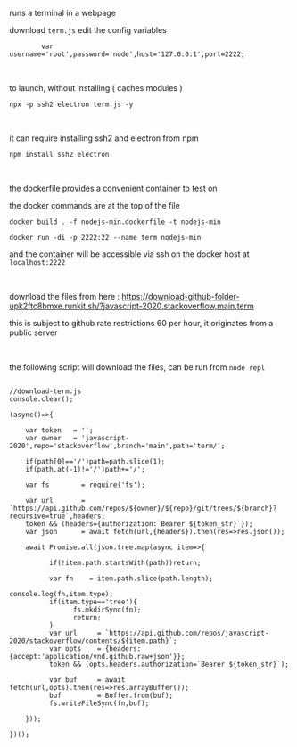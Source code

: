 runs a terminal in a webpage

download ``` term.js ``` edit the config variables

```
        var username='root',password='node',host='127.0.0.1',port=2222;
```

<br>

to launch, without installing ( caches modules )

```
npx -p ssh2 electron term.js -y
```

<br>

it can require installing ssh2 and electron from npm

```
npm install ssh2 electron
```

<br>

the dockerfile provides a convenient container to test on

the docker commands are at the top of the file

```
docker build . -f nodejs-min.dockerfile -t nodejs-min
```


```
docker run -di -p 2222:22 --name term nodejs-min
```

and the container will be accessible via ssh on the docker host at ``` localhost:2222 ```


<br>

download the files from here : https://download-github-folder-upk2ftc8bmxe.runkit.sh/?javascript-2020,stackoverflow,main,term

this is subject to github rate restrictions 60 per hour, it originates from a public server

<br>

the following script will download the files, can be run from ``` node repl ```


```

//download-term.js
console.clear();

(async()=>{

    var token   = '';
    var owner   = 'javascript-2020',repo='stackoverflow',branch='main',path='term/';

    if(path[0]=='/')path=path.slice(1);
    if(path.at(-1)!='/')path+='/';    
    
    var fs        = require('fs');
    
    var url       = `https://api.github.com/repos/${owner}/${repo}/git/trees/${branch}?recursive=true`,headers;
    token && (headers={authorization:`Bearer ${token_str}`});
    var json      = await fetch(url,{headers}).then(res=>res.json());
    
    await Promise.all(json.tree.map(async item=>{

          if(!item.path.startsWith(path))return;
          
          var fn    = item.path.slice(path.length);
                                                                                console.log(fn,item.type);
          if(item.type=='tree'){
                fs.mkdirSync(fn);
                return;
          }
          var url     = `https://api.github.com/repos/javascript-2020/stackoverflow/contents/${item.path}`;
          var opts    = {headers:{accept:'application/vnd.github.raw+json'}};
          token && (opts.headers.authorization=`Bearer ${token_str}`);
          
          var buf     = await fetch(url,opts).then(res=>res.arrayBuffer());
          buf         = Buffer.from(buf);
          fs.writeFileSync(fn,buf);

    }));
    
})();

```




